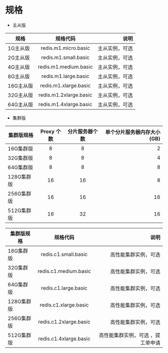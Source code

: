 # 规格

- 主从版

规格|规格代码|说明
---|:--:|---:
1G主从版|redis.m1.micro.basic|主从实例，可选
2G主从版|redis.m1.small.basic	|主从实例，可选
4G主从版|redis.m1.medium.basic|	主从实例，可选
8G主从版|redis.m1.large.basic	|主从实例，可选
16G主从版|redis.m1.xlarge.basic|	主从实例，可选
32G主从版|redis.m1.2xlarge.basic|	主从实例，可选
64G主从版|redis.m1.4xlarge.basic	|主从实例，可选

- 集群版

集群版规格|Proxy 个数|分片服务器个数|单个分片服务器内存大小(GB)
---|:--:|:--:|---:
16G集群版|8|8|2
32G集群版|8|8|4
64G集群版|8|8|8
128G集群版|16|16|8
256G集群版|16|16|16
512G集群版|16|32|16


集群版规格|规格代码|说明
---|:--:|---:
16G集群版|redis.c1.small.basic|高性能集群实例，可选
32G集群版|redis.c1.medium.basic|高性能集群实例，可选
64G集群版|redis.c1.large.basic|高性能集群实例，可选
128G集群版|redis.c1.xlarge.basic|高性能集群实例，可选
256G集群版|redis.c1.2xlarge.basic|高性能集群实例，可选
512G集群版|redis.c1.4xlarge.basic|高性能集群实例，可选 ，提工单申请
